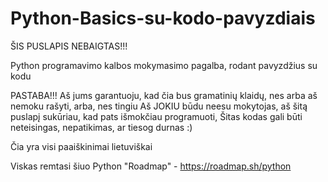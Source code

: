 # Python-Basics-su-kodo-pavyzdiais

ŠIS PUSLAPIS NEBAIGTAS!!!

Python programavimo kalbos mokymasimo pagalba, rodant pavyzdžius su kodu

PASTABA!!!
Aš jums garantuoju, kad čia bus gramatinių klaidų, nes arba aš nemoku rašyti, arba, nes tingiu
Aš JOKIU būdu neesu mokytojas, aš šitą puslapį sukūriau, kad pats išmokčiau programuoti,
Šitas kodas gali būti neteisingas, nepatikimas, ar tiesog durnas :)

Čia yra visi paaiškinimai lietuviškai

Viskas remtasi šiuo Python "Roadmap" - https://roadmap.sh/python

